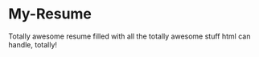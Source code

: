 # My-Resume
Totally awesome resume filled with all the totally awesome stuff html can handle, totally!
